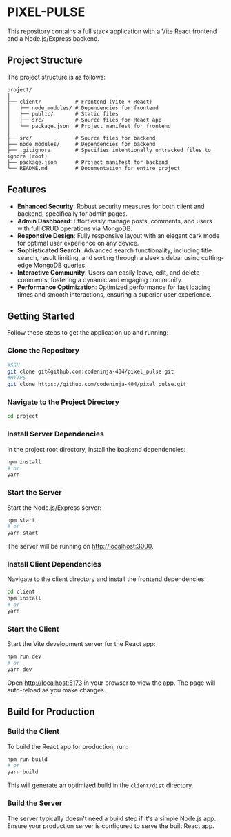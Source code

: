 # PIXEL-PULSE

This repository contains a full stack application with a Vite React frontend and a Node.js/Express backend.

## Project Structure

The project structure is as follows:

```
project/
│
├── client/           # Frontend (Vite + React)
│   ├── node_modules/ # Dependencies for frontend
│   ├── public/       # Static files
│   ├── src/          # Source files for React app
│   └── package.json  # Project manifest for frontend
│
├── src/              # Source files for backend
├── node_modules/     # Dependencies for backend
├── .gitignore        # Specifies intentionally untracked files to ignore (root)
├── package.json      # Project manifest for backend
└── README.md         # Documentation for entire project
```

## Features

- **Enhanced Security**: Robust security measures for both client and backend, specifically for admin pages.
- **Admin Dashboard**: Effortlessly manage posts, comments, and users with full CRUD operations via MongoDB.
- **Responsive Design**: Fully responsive layout with an elegant dark mode for optimal user experience on any device.
- **Sophisticated Search**: Advanced search functionality, including title search, result limiting, and sorting through a sleek sidebar using cutting-edge MongoDB queries.
- **Interactive Community**: Users can easily leave, edit, and delete comments, fostering a dynamic and engaging community.
- **Performance Optimization**: Optimized performance for fast loading times and smooth interactions, ensuring a superior user experience.

## Getting Started

Follow these steps to get the application up and running:

### Clone the Repository

```bash
#SSH
git clone git@github.com:codeninja-404/pixel_pulse.git
#HTTPS
git clone https://github.com/codeninja-404/pixel_pulse.git
```

### Navigate to the Project Directory

```bash
cd project
```

### Install Server Dependencies

In the project root directory, install the backend dependencies:

```bash
npm install
# or
yarn
```

### Start the Server

Start the Node.js/Express server:

```bash
npm start
# or
yarn start
```

The server will be running on [http://localhost:3000](http://localhost:3000).

### Install Client Dependencies

Navigate to the client directory and install the frontend dependencies:

```bash
cd client
npm install
# or
yarn
```

### Start the Client

Start the Vite development server for the React app:

```bash
npm run dev
# or
yarn dev
```

Open [http://localhost:5173](http://localhost:5173) in your browser to view the app. The page will auto-reload as you make changes.

## Build for Production

### Build the Client

To build the React app for production, run:

```bash
npm run build
# or
yarn build
```

This will generate an optimized build in the `client/dist` directory.

### Build the Server

The server typically doesn't need a build step if it's a simple Node.js app. Ensure your production server is configured to serve the built React app.
